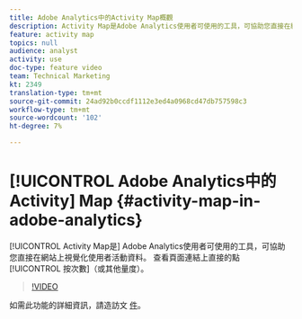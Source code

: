 ```yaml
---
title: Adobe Analytics中的Activity Map概觀
description: Activity Map是Adobe Analytics使用者可使用的工具，可協助您直接在網站上視覺化使用者活動資料。 檢視頁面連結上直接點按的次數（或其他量度）。
feature: activity map
topics: null
audience: analyst
activity: use
doc-type: feature video
team: Technical Marketing
kt: 2349
translation-type: tm+mt
source-git-commit: 24ad92b0ccdf1112e3ed4a0968cd47db757598c3
workflow-type: tm+mt
source-wordcount: '102'
ht-degree: 7%

---
```



# [!UICONTROL Adobe Analytics中的Activity] Map {#activity-map-in-adobe-analytics}

[!UICONTROL Activity Map是] Adobe Analytics使用者可使用的工具，可協助您直接在網站上視覺化使用者活動資料。 查看頁面連結上直接的點 [!UICONTROL 按次數]（或其他量度）。

>[!VIDEO](https://video.tv.adobe.com/v/25451/?quality=12)

如需此功能的詳細資訊，請造訪文 [件](https://marketing.adobe.com/resources/help/zh_TW/analytics/activitymap/)。
